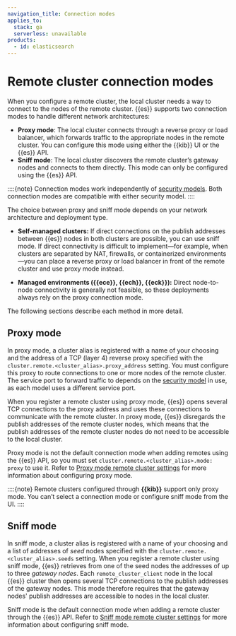 ```yaml
---
navigation_title: Connection modes
applies_to:
  stack: ga
  serverless: unavailable
products:
  - id: elasticsearch
---
```

# Remote cluster connection modes

When you configure a remote cluster, the local cluster needs a way to connect to the nodes of the remote cluster. {{es}} supports two connection modes to handle different network architectures:

- **Proxy mode**: The local cluster connects through a reverse proxy or load balancer, which forwards traffic to the appropriate nodes in the remote cluster. You can configure this mode using either the {{kib}} UI or the {{es}} API.
- **Sniff mode**: The local cluster discovers the remote cluster’s gateway nodes and connects to them directly. This mode can only be configured using the {{es}} API.

::::{note}
Connection modes work independently of [security models](./security-models.md). Both connection modes are compatible with either security model.
::::

The choice between proxy and sniff mode depends on your network architecture and deployment type.  

- **Self-managed clusters:** If direct connections on the publish addresses between {{es}} nodes in both clusters are possible, you can use sniff mode. If direct connectivity is difficult to implement—for example, when clusters are separated by NAT, firewalls, or containerized environments—you can place a reverse proxy or load balancer in front of the remote cluster and use proxy mode instead.  

- **Managed environments ({{ece}}, {{ech}}, {{eck}}):** Direct node-to-node connectivity is generally not feasible, so these deployments always rely on the proxy connection mode.

The following sections describe each method in more detail.

## Proxy mode

In proxy mode, a cluster alias is registered with a name of your choosing and the address of a TCP (layer 4) reverse proxy specified with the `cluster.remote.<cluster_alias>.proxy_address` setting. You must configure this proxy to route connections to one or more nodes of the remote cluster. The service port to forward traffic to depends on the [security model](./security-models.md) in use, as each model uses a different service port.

When you register a remote cluster using proxy mode, {{es}} opens several TCP connections to the proxy address and uses these connections to communicate with the remote cluster. In proxy mode, {{es}} disregards the publish addresses of the remote cluster nodes, which means that the publish addresses of the remote cluster nodes do not need to be accessible to the local cluster.

Proxy mode is not the default connection mode when adding remotes using the {{es}} API, so you must set `cluster.remote.<cluster_alias>.mode: proxy` to use it. Refer to [Proxy mode remote cluster settings](remote-clusters-settings.md#remote-cluster-proxy-settings) for more information about configuring proxy mode.

::::{note}
Remote clusters configured through **{{kib}}** support only proxy mode. You can’t select a connection mode or configure sniff mode from the UI.
::::

## Sniff mode

In sniff mode, a cluster alias is registered with a name of your choosing and a list of addresses of *seed* nodes specified with the `cluster.remote.<cluster_alias>.seeds` setting. When you register a remote cluster using sniff mode, {{es}} retrieves from one of the seed nodes the addresses of up to three *gateway nodes*. Each `remote_cluster_client` node in the local {{es}} cluster then opens several TCP connections to the publish addresses of the gateway nodes. This mode therefore requires that the gateway nodes' publish addresses are accessible to nodes in the local cluster.

Sniff mode is the default connection mode when adding a remote cluster through the {{es}} API. Refer to [Sniff mode remote cluster settings](remote-clusters-settings.md#remote-cluster-sniff-settings) for more information about configuring sniff mode.
